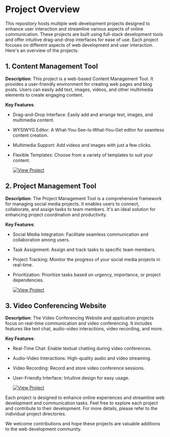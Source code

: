 
# Project Overview

This repository hosts multiple web development projects designed to enhance user interaction and streamline various aspects of online communication. These projects are built using full-stack development tools and offer intuitive drag-and-drop interfaces for ease of use. Each project focuses on different aspects of web development and user interaction. Here's an overview of the projects:

## 1. Content Management Tool

**Description**: This project is a web-based Content Management Tool. It provides a user-friendly environment for creating web pages and blog posts. Users can easily add text, images, videos, and other multimedia elements to create engaging content.

**Key Features**:
- Drag-and-Drop Interface: Easily add and arrange text, images, and multimedia content.
- WYSIWYG Editor: A What-You-See-Is-What-You-Get editor for seamless content creation.
- Multimedia Support: Add videos and images with just a few clicks.
- Flexible Templates: Choose from a variety of templates to suit your content.
  
  [![View Project](button_image.png)](https://your-project-url-here)



## 2. Project Management Tool

**Description**: The Project Management Tool is a comprehensive framework for managing social media projects. It enables users to connect, collaborate, and assign tasks to team members. It's an ideal solution for enhancing project coordination and productivity.

**Key Features**:
- Social Media Integration: Facilitate seamless communication and collaboration among users.
- Task Assignment: Assign and track tasks to specific team members.
- Project Tracking: Monitor the progress of your social media projects in real-time.
- Prioritization: Prioritize tasks based on urgency, importance, or project dependencies.

   [![View Project](button_image.png)](https://your-project-url-here)

## 3. Video Conferencing Website

**Description**: The Video Conferencing Website and application projects focus on real-time communication and video conferencing. It includes features like text chat, audio-video interactions, video recording, and more.

**Key Features**:
- Real-Time Chat: Enable textual chatting during video conferences.
- Audio-Video Interactions: High-quality audio and video streaming.
- Video Recording: Record and store video conference sessions.
- User-Friendly Interface: Intuitive design for easy usage.

   [![View Project](button_image.png)](https://your-project-url-here)

Each project is designed to enhance online experiences and streamline web development and communication tasks. Feel free to explore each project and contribute to their development. For more details, please refer to the individual project directories.

We welcome contributions and hope these projects are valuable additions to the web development community.
